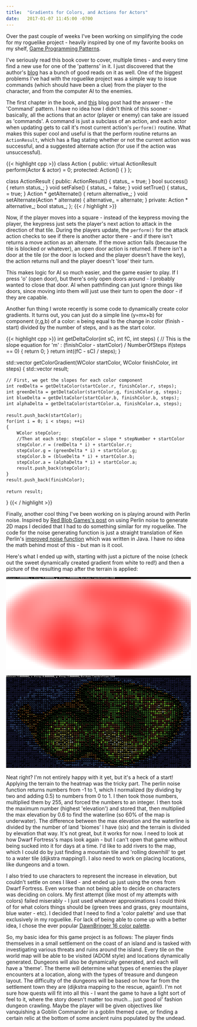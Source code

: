 ```yaml
---
title:  "Gradients for Colors, and Actions for Actors"
date:   2017-01-07 11:45:00 -0700
---
```


Over the past couple of weeks I've been working on simplifying the code for my roguelike project - heavily inspired by one of my favorite books on my shelf,
[Game Programming Patterns](http://gameprogrammingpatterns.com).

I've seriously read this book cover to cover, multiple times - and every time find a new use for one of the 'patterns' in it. I just discovered that the
author's [blog](http://journal.stuffwithstuff.com/) has a bunch of good reads on it as well. One of the biggest problems I've had with the roguelike project was a simple way to issue commands 
(which should have been a clue) from the player to the character, and from the computer AI to the enemies.

The first chapter in the book, and [this](http://journal.stuffwithstuff.com/2014/07/15/a-turn-based-game-loop/) blog post had the answer - the 'Command' pattern. I have no idea how I didn't think of this sooner - basically,
all the actions that an actor (player or enemy) can take are issued as 'commands'. A command is just a subclass of an action, and each actor when updating 
gets to call it's most current action's `perform()` routine. What makes this super cool and useful is that the perform routine returns an `ActionResult`, which
has a flag stating whether or not the current action was successful, and a suggested alternate action (for use if the action was unsuccessful). 

{{< highlight cpp  >}}
class Action 
{
public:
    virtual ActionResult perform(Actor & actor) = 0;
protected:
    Action() { }
};

class ActionResult
{
public:
    ActionResult() { status_ = true; }
    bool success() { return status_; }
    void setFalse() { status_ = false; }
    void setTrue() { status_ = true; }
    Action * getAlternate() { return alternative_; }
    void setAlternate(Action * alternate) { alternative_ = alternate; }
private:
    Action * alternative_;
    bool status_;
};
{{< / highlight >}}

Now, if the player moves into a square - instead of the keypress moving the player, the keypress just sets the player's next action to attack in the direction of that tile.
During the players update, the `perform()` for the attack action checks to see if there is another actor there - and if there isn't returns a move action as an alternate. If
the move action fails (because the tile is blocked or whatever), an open door action is returned. If there isn't a door at the tile (or the door is locked and the player doesn't have the key),
the action returns null and the player doesn't 'lose' their turn.

This makes logic for AI so much easier, and the game easier to play. If I press 'o' (open door), but there's only open doors around - I probably wanted to close that door. AI when pathfinding can just ignore things like doors,
since moving into them will just use their turn to open the door - if they are capable.

Another fun thing I wrote recently is some code to dynamically create color gradients. It turns out, you can just do a simple line (y=mx+b) for component (r,g,b) of a color: `m` being equal to the change in color (finish - start) divided by the number
of steps, and `b` as the start color.

{{< highlight cpp  >}}
int getDeltaColor(int sC, int fC, int steps)
{
    // This is the slope equation for 'm' : (finishColor - startColor) / NumberOfSteps
	if(steps == 0)
	{
		return 0;
	} 
	return int((fC - sC) / steps);
}

std::vector<WColor> getColorGradient(WColor startColor, WColor finishColor, int steps)
{
	std::vector<WColor> result;

    // First, we get the slopes for each color component
	int redDelta = getDeltaColor(startColor.r, finishColor.r, steps);
	int greenDelta = getDeltaColor(startColor.g, finishColor.g, steps);
	int blueDelta = getDeltaColor(startColor.b, finishColor.b, steps);
	int alphaDelta = getDeltaColor(startColor.a, finishColor.a, steps);

	result.push_back(startColor);
	for(int i = 0; i < steps; ++i)
	{
		WColor stepColor;
        //Then at each step: stepColor = slope * stepNumber + startColor
		stepColor.r = (redDelta * i) + startColor.r;
		stepColor.g = (greenDelta * i) + startColor.g;
		stepColor.b = (blueDelta * i) + startColor.b;
		stepColor.a = (alphaDelta * i) + startColor.a;
		result.push_back(stepColor);
	}
	result.push_back(finishColor);

	return result;
}
{{< / highlight >}}

Finally, another cool thing I've been working on is playing around with Perlin noise. Inspired by [Red Blob Games's post](http://www.redblobgames.com/maps/terrain-from-noise/) on using Perlin noise to generate 2D maps I decided that I had to do something similar for my roguelike.
The code for the noise generating function is just a straight translation of Ken Perlin's [improved noise function](http://mrl.nyu.edu/~perlin/noise) which was written in Java. I have no idea the math behind most of this - but 
man is it cool.

Here's what I ended up with, starting with just a picture of the noise (check out the sweet dynamically created gradient from white to red!) and then a picture of the resulting map after the terrain is applied:

![Heatmap](/assets/2017-01-07-gradients-and-actions/heatmap.png)

![Terrain map](/assets/2017-01-07-gradients-and-actions/terrain.png)

Neat right? I'm not entirely happy with it yet, but it's a heck of a start! Applying the terrain to the heatmap was the tricky part. The perlin noise function returns numbers from -1 to 1, which I normalized (by dividing by two
and adding 0.5) to numbers from 0 to 1. I then took those numbers, multiplied them by 255, and forced the numbers to an integer. I then took the maximum number (highest 'elevation') and stored that, then multiplied the max elevation by 0.6 to find the waterline (so 60% of the map is underwater).
The difference between the max elevation and the waterline is divided by the number of land 'biomes' I have (six) and the terrain is divided by elevation that way. It's not great, but it works for now. I need to look at how
Dwarf Fortress's maps look again - but I can't open that game without being sucked into it for days at a time. I'd like to add rivers to the map, which I could do by just finding a mountain tile and 'rolling downhill' to get to
a water tile (dijkstra mapping!). I also need to work on placing locations, like dungeons and a town. 

I also tried to use characters to represent the increase in elevation, but couldn't settle on ones I liked - and ended up just using the ones from Dwarf Fortress. Even worse than not being able to decide on characters was
deciding on colors. My first attempt (like most of my attempts with colors) failed miserably - I just used whatever approximations I could think of for what colors things should be (green trees and grass,
 grey mountains, blue water - etc). I decided that I need to find a 'color palette' and use that exclusively in my roguelike. For lack of being able to come up with a better idea, I chose the ever popular [DawnBringer 16 color
palette](http://pixeljoint.com/forum/forum_posts.asp?TID=12795).

So, my basic idea for this game project is as follows: The player finds themselves in a small settlement on the coast of an island and is tasked with investigating various threats and ruins around the island. Every tile on the world
map will be able to be visited (ADOM style) and locations dynamically generated. Dungeons will also be dynamically generated, and each will have a 'theme'. The theme will determine what types of enemies the player encounters at a
location, along with the types of treasure and dungeon layout. The difficulty of the dungeons will be based on how far from the settlement town they are (dijkstra mapping to the rescue, again!). I'm not sure how quests will
fit into all this - I want the game to have a light sort of feel to it, where the story doesn't matter too much... just good ol' fashion dungeon crawling. Maybe the player will be given objectives like
vanquishing a Goblin Commander in a goblin themed cave, or finding a certain relic at the bottom of some ancient ruins populated by the undead.

